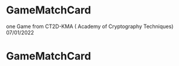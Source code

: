 # GameMatchCard
one Game from CT2D-KMA ( Academy of Cryptography Techniques)
07/01/2022
# GameMatchCard
